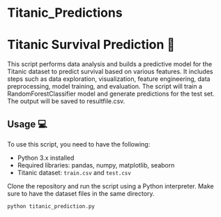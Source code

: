 # Titanic_Predictions
# Titanic Survival Prediction :ship:

This script performs data analysis and builds a predictive model for the Titanic dataset to predict survival based on various features. It includes steps such as data exploration, visualization, feature engineering, data preprocessing, model training, and evaluation.
The script will train a RandomForestClassifier model and generate predictions for the test set. The output will be saved to resultfile.csv.

## Usage :computer:

To use this script, you need to have the following:

- Python 3.x installed
- Required libraries: pandas, numpy, matplotlib, seaborn
- Titanic dataset: `train.csv` and `test.csv`

Clone the repository and run the script using a Python interpreter. Make sure to have the dataset files in the same directory.

```bash
python titanic_prediction.py

